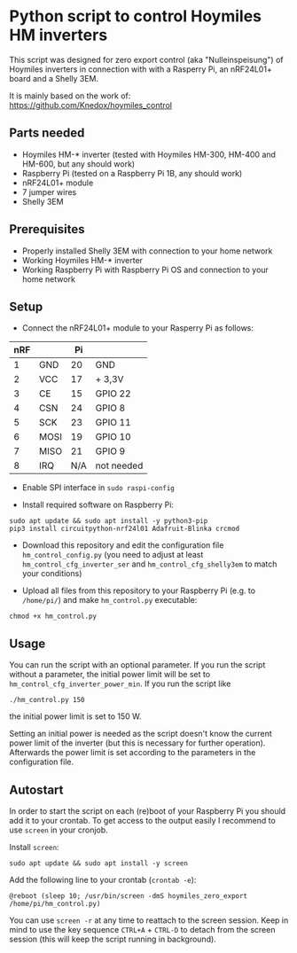 # Python script to control Hoymiles HM inverters
This script was designed for zero export control (aka "Nulleinspeisung") of Hoymiles inverters in connection with with a Rasperry Pi, an nRF24L01+ board and a Shelly 3EM.

It is mainly based on the work of: https://github.com/Knedox/hoymiles_control

## Parts needed
- Hoymiles HM-* inverter (tested with Hoymiles HM-300, HM-400 and HM-600, but any should work)
- Raspberry Pi (tested on a Raspberry Pi 1B, any should work)
- nRF24L01+ module
- 7 jumper wires
- Shelly 3EM

## Prerequisites
- Properly installed Shelly 3EM with connection to your home network
- Working Hoymiles HM-* inverter
- Working Raspberry Pi with Raspberry Pi OS and connection to your home network

## Setup
- Connect the nRF24L01+ module to your Rasperry Pi as follows:

| nRF |      | Pi |         |
|-----|------|----|---------|
| 1   | GND  | 20 | GND     |
| 2   | VCC  | 17 | + 3,3V  |
| 3   | CE   | 15 | GPIO 22 |
| 4   | CSN  | 24 | GPIO 8  |
| 5   | SCK  | 23 | GPIO 11 |
| 6   | MOSI | 19 | GPIO 10 |
| 7   | MISO | 21 | GPIO 9  |
| 8   | IRQ  | N/A | not needed |

- Enable SPI interface in `sudo raspi-config`

- Install required software on Raspberry Pi:
```
sudo apt update && sudo apt install -y python3-pip
pip3 install circuitpython-nrf24l01 Adafruit-Blinka crcmod
```

- Download this repository and edit the configuration file `hm_control_config.py` (you need to adjust at least `hm_control_cfg_inverter_ser` and `hm_control_cfg_shelly3em` to match your conditions)

- Upload all files from this repository to your Raspberry Pi (e.g. to `/home/pi/`) and make `hm_control.py` executable:
```
chmod +x hm_control.py
```

## Usage
You can run the script with an optional parameter. If you run the script without a parameter, the initial power limit will be set to `hm_control_cfg_inverter_power_min`. If you run the script like
```
./hm_control.py 150
```
the initial power limit is set to 150 W.

Setting an initial power is needed as the script doesn't know the current power limit of the inverter (but this is necessary for further operation). Afterwards the power limit is set according to the parameters in the configuration file.

## Autostart
In order to start the script on each (re)boot of your Raspberry Pi you should add it to your crontab. To get access to the output easily I recommend to use `screen` in your cronjob.

Install `screen`:
```
sudo apt update && sudo apt install -y screen
```

Add the following line to your crontab (`crontab -e`):
```
@reboot (sleep 10; /usr/bin/screen -dmS hoymiles_zero_export /home/pi/hm_control.py)
```

You can use `screen -r` at any time to reattach to the screen session. Keep in mind to use the key sequence `CTRL+A` + `CTRL-D` to detach from the screen session (this will keep the script running in background).
